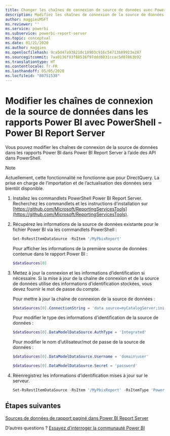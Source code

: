 ```yaml
---
title: Changer les chaînes de connexion de source de données avec PowerShell
description: Modifiez les chaînes de connexion de la source de données à l’aide des API dans PowerShell - Power BI Report Server.
author: maggiesMSFT
ms.reviewer: ''
ms.service: powerbi
ms.subservice: powerbi-report-server
ms.topic: conceptual
ms.date: 01/21/2020
ms.author: maggies
ms.openlocfilehash: 9ca5d47a938210c10903c916c54713b89923e287
ms.sourcegitcommit: 7aa0136f93f88516f97ddd8031ccac5d07863b92
ms.translationtype: HT
ms.contentlocale: fr-FR
ms.lasthandoff: 05/05/2020
ms.locfileid: "80751538"
---
```

# <a name="change-data-source-connection-strings-in-power-bi-reports-with-powershell---power-bi-report-server"></a>Modifier les chaînes de connexion de la source de données dans les rapports Power BI avec PowerShell - Power BI Report Server


Vous pouvez modifier les chaînes de connexion de la source de données dans les rapports Power BI dans Power BI Report Server à l’aide des API dans PowerShell. 

> [!NOTE]
> Actuellement, cette fonctionnalité ne fonctionne que pour DirectQuery. La prise en charge de l’importation et de l’actualisation des données sera bientôt disponible.

1. Installez les commandlets PowerShell Power BI Report Server. Recherchez les commandlets et les instructions d’installation sur [https://github.com/Microsoft/ReportingServicesTools](https://github.com/Microsoft/ReportingServicesTools). 

2. Récupérez les informations de la source de données existante pour le fichier Power BI via les commandlets PowerShell :

    ```powershell
    Get-RsRestItemDataSource -RsItem '/MyPbixReport'
    ```

    Pour afficher les informations de la première source de données contenue dans le rapport Power BI : 

    ```powershell
    $dataSources[0]
    ```

3. Mettez à jour la connexion et les informations d’identification si nécessaire. Si la mise à jour de la chaîne de connexion et de la source de données utilise des informations d’identification stockées, vous devez fournir le mot de passe du compte. 

    Pour mettre à jour la chaîne de connexion de la source de données :

    ```powershell
    $dataSources[0].ConnectionString = 'data source=myCatalogServer;initial catalog=ReportServer;persist security info=False' 
    ```

    Pour modifier le type des informations d’identification de la source de données :

    ```powershell
    $dataSources[0].DataModelDataSource.AuthType = 'Integrated'
    ```

    Pour modifier le nom d’utilisateur/mot de passe de la source de données :

    ```powershell
    $dataSources[0].DataModelDataSource.Username = 'domain\user'
    ```
    ```powershell
    $dataSources[0].DataModelDataSource.Secret = 'password'
    ```

4. Réenregistrez les informations d’identification mises à jour sur le serveur.

    ```powershell
    Set-RsRestItemDataSource -RsItem '/MyPbixReport' -RsItemType 'PowerBIReport' -DataSources $dataSources
    ```

## <a name="next-steps"></a>Étapes suivantes

[Sources de données de rapport paginé dans Power BI Report Server](connect-data-sources.md) 

D’autres questions ? [Essayez d’interroger la communauté Power BI](https://community.powerbi.com/)
